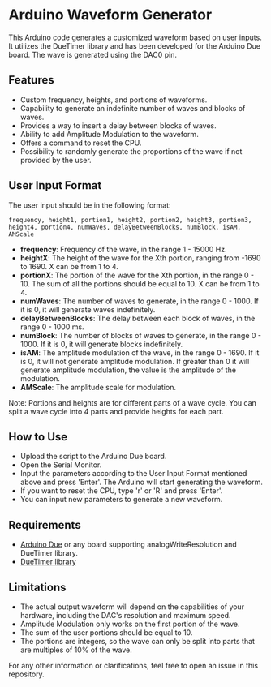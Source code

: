 # Arduino Waveform Generator

This Arduino code generates a customized waveform based on user inputs. It utilizes the DueTimer library and has been developed for the Arduino Due board. The wave is generated using the DAC0 pin. 

## Features
* Custom frequency, heights, and portions of waveforms.
* Capability to generate an indefinite number of waves and blocks of waves.
* Provides a way to insert a delay between blocks of waves.
* Ability to add Amplitude Modulation to the waveform.
* Offers a command to reset the CPU.
* Possibility to randomly generate the proportions of the wave if not provided by the user.

## User Input Format
The user input should be in the following format:

```
frequency, height1, portion1, height2, portion2, height3, portion3, height4, portion4, numWaves, delayBetweenBlocks, numBlock, isAM, AMScale
```

* **frequency**: Frequency of the wave, in the range 1 - 15000 Hz.
* **heightX**: The height of the wave for the Xth portion, ranging from -1690 to 1690. X can be from 1 to 4.
* **portionX**: The portion of the wave for the Xth portion, in the range 0 - 10. The sum of all the portions should be equal to 10. X can be from 1 to 4.
* **numWaves**: The number of waves to generate, in the range 0 - 1000. If it is 0, it will generate waves indefinitely.
* **delayBetweenBlocks**: The delay between each block of waves, in the range 0 - 1000 ms.
* **numBlock**: The number of blocks of waves to generate, in the range 0 - 1000. If it is 0, it will generate blocks indefinitely.
* **isAM**: The amplitude modulation of the wave, in the range 0 - 1690. If it is 0, it will not generate amplitude modulation. If greater than 0 it will generate amplitude modulation, the value is the amplitude of the modulation.
* **AMScale**: The amplitude scale for modulation. 

Note: Portions and heights are for different parts of a wave cycle. You can split a wave cycle into 4 parts and provide heights for each part.

## How to Use
* Upload the script to the Arduino Due board.
* Open the Serial Monitor.
* Input the parameters according to the User Input Format mentioned above and press 'Enter'. The Arduino will start generating the waveform.
* If you want to reset the CPU, type 'r' or 'R' and press 'Enter'.
* You can input new parameters to generate a new waveform.

## Requirements
* [Arduino Due](https://store.arduino.cc/usa/due.html) or any board supporting analogWriteResolution and DueTimer library.
* [DueTimer library](https://github.com/ivanseidel/DueTimer)
  
## Limitations
* The actual output waveform will depend on the capabilities of your hardware, including the DAC's resolution and maximum speed.
* Amplitude Modulation only works on the first portion of the wave.
* The sum of the user portions should be equal to 10.
* The portions are integers, so the wave can only be split into parts that are multiples of 10% of the wave.

For any other information or clarifications, feel free to open an issue in this repository.